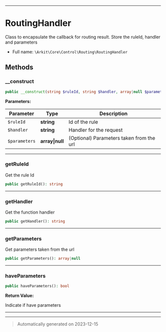 ***

# RoutingHandler

Class to encapsulate the callback for routing result. Store the ruleId, handler and parameters



* Full name: `\Arkit\Core\Control\Routing\RoutingHandler`




## Methods


### __construct



```php
public __construct(string $ruleId, string $handler, array|null $parameters = null): mixed
```








**Parameters:**

| Parameter | Type | Description |
|-----------|------|-------------|
| `$ruleId` | **string** | Id of the rule |
| `$handler` | **string** | Handler for the request |
| `$parameters` | **array&#124;null** | (Optional) Parameters taken from the url |





***

### getRuleId

Get the rule Id

```php
public getRuleId(): string
```












***

### getHandler

Get the function handler

```php
public getHandler(): string
```












***

### getParameters

Get parameters taken from the url

```php
public getParameters(): array|null
```












***

### haveParameters



```php
public haveParameters(): bool
```









**Return Value:**

Indicate if have parameters




***


***
> Automatically generated on 2023-12-15
